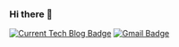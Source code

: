 ### Hi there 👋

  [![Current Tech Blog Badge](http://img.shields.io/badge/%20blog-blue?style=flat-square&logo=Telegraph&link=https://kjhg478.tistory.com/)](https://kjhg478.tistory.com/)
  [![Gmail Badge](https://img.shields.io/badge/Gmail-d14836?style=flat-square&logo=Gmail&logoColor=white&link=mailto:kjhg478@gmail.com)](mailto:kjhg478@gmail.com)
